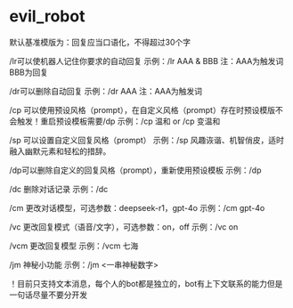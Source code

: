 # evil_robot
默认基准模版为：回复应当口语化，不得超过30个字

/lr可以使机器人记住你要求的自动回复
示例：/lr AAA & BBB
注：AAA为触发词BBB为回复

/dr可以删除自动回复
示例：/dr AAA
注：AAA为触发词
    
/cp 可以使用预设风格（prompt），在自定义风格（prompt）存在时预设模版不会触发！重启预设模板需要/dp
示例：/cp 温和 or /cp 变温和 
    
/sp 可以设置自定义回复风格（prompt）
示例：/sp 风趣诙谐、机智俏皮，适时融入幽默元素和轻松的措辞。
    
/dp可以删除自定义的回复风格（prompt），重新使用预设模板
示例：/dp
    
/dc 删除对话记录
示例：/dc
    
/cm 更改对话模型，可选参数：deepseek-r1，gpt-4o
示例：/cm gpt-4o

/vc 更改回复模式（语音/文字），可选参数：on，off
示例：/vc on

/vcm 更改回复模型
示例：/vcm 七海
    
/jm 神秘小功能
示例：/jm <一串神秘数字>
    
！目前只支持文本消息，每个人的bot都是独立的，bot有上下文联系的能力但是一句话尽量不要分开发
    
